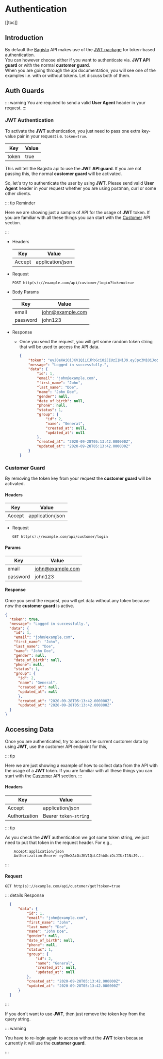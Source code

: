 # Authentication

[[toc]]

## Introduction

By default the [Bagisto](https://bagisto.com) API makes use of the [JWT package](https://jwt.io/) for token-based authentication.  
You can however choose either if you want to authenticate via. **JWT API guard** or with the normal **customer guard**.  
When you are going through the api documentation, you will see one of the examples i.e. with or without tokens. Let discuss both of them.

## Auth Guards

::: warning
You are required to send a valid **User Agent** header in your request.
:::

### JWT Authentication

To activate the **JWT** authentication, you just need to pass one extra key-value pair in your request i.e. `token=true`.

  | Key   | Value |
  | ----- | ----- |
  | token | true  |

This will tell the Bagisto api to use the **JWT API guard**. If you are not passing this, the normal **customer guard** will be activated.  


So, let's try to authenticate the user by using **JWT**. Please send valid **User Agent** header in your request whether you are using postman, curl or some other clients.

::: tip Reminder

  Here we are showing just a sample of API for the usage of **JWT** token. If you are familiar with all these things you can start with the [Customer](./customers) API section.

:::

- Headers

  | Key    | Value            |
  | ------ | ---------------- |
  | Accept | application/json |

- Request

  `POST http(s)://example.com/api/customer/login?token=true`

- Body Params

  | Key      | Value            |
  | -------- | ---------------- |
  | email    | john@example.com |
  | password | john123          |

- Response

  - Once you send the request, you will get some random token string that will be used to access the API data.

    ~~~json
    {
        "token": "eyJ0eXAiOiJKV1QiLCJhbGciOiJIUzI1NiJ9.eyJpc3MiOiJodHRwOlwvXC9sb2NhbGhvc3RcL2RldmVsb3BtZW50XC9iYWdpc3RvLW1hc3RlclwvcHVibGljXC9hcGlcL2N1c3RvbWVyXC9sb2dpbiIsImlhdCI6MTYxMDY5Njk2MSwiZXhwIjoxNjEwNzAwNTYxLCJuYmYiOjE2MTA2OTY5NjEsImp0aSI6IkpuMU9aUWoxd1BVaXlLaHQiLCJzdWIiOjEsInBydiI6IjhmY2EwODhhYmFlMmY5YThmODRhNWYwYmY2YTY1MjQ0OTA1NWJlMDAifQ.6mKgyRgMHxi_W6gf2cgb7Rdcut73L1YEBauYZ8soKSU",
        "message": "Logged in successfully.",
        "data": {
            "id": 1,
            "email": "john@example.com",
            "first_name": "John",
            "last_name": "Doe",
            "name": "John Doe",
            "gender": null,
            "date_of_birth": null,
            "phone": null,
            "status": 1,
            "group": {
                "id": 2,
                "name": "General",
                "created_at": null,
                "updated_at": null
            },
            "created_at": "2020-09-28T05:13:42.000000Z",
            "updated_at": "2020-09-28T05:13:42.000000Z"
        }
    }
    ~~~

### Customer Guard

By removing the token key from your request the **customer guard** will be activated.

#### Headers

  | Key    | Value            |
  | ------ | ---------------- |
  | Accept | application/json |

- Request

  `GET http(s)://example.com/api/customer/login`

#### Params

  | Key      | Value            |
  | -------- | ---------------- |
  | email    | john@example.com |
  | password | john123          |

#### Response
Once you send the request, you will get data without any token because now the **customer guard** is active.

```json
{
  "token": true,
  "message": "Logged in successfully.",
  "data": {
    "id": 1,
    "email": "john@example.com",
    "first_name": "John",
    "last_name": "Doe",
    "name": "John Doe",
    "gender": null,
    "date_of_birth": null,
    "phone": null,
    "status": 1,
    "group": {
      "id": 2,
      "name": "General",
      "created_at": null,
      "updated_at": null
      },
      "created_at": "2020-09-28T05:13:42.000000Z",
      "updated_at": "2020-09-28T05:13:42.000000Z"
  }
}
```

## Accessing Data

Once you are authenticated, try to access the current customer data by using **JWT**, use the customer API endpoint for this,

::: tip

Here we are just showing a example of how to collect data from the API with the usage of a **JWT** token.
If you are familiar with all these things you can start with the [Customer](./customers) API section.
:::

#### Headers

  | Key           | Value                 |
  | ------------- | --------------------- |
  | Accept        | application/json      |
  | Authorization | Bearer `token-string` |

::: tip

As you check the **JWT** authentication we got some token string, we just need to put that token in the request header. For e.g.,

~~~request-header
    Accept:application/json
    Authorization:Bearer eyJ0eXAiOiJKV1QiLCJhbGciOiJIUzI1NiJ9...
~~~

:::

#### Request

  `GET http(s)://example.com/api/customer/get?token=true`

::: details Response

```json
  {
      "data": {
          "id": 1,
          "email": "john@example.com",
          "first_name": "John",
          "last_name": "Doe",
          "name": "John Doe",
          "gender": null,
          "date_of_birth": null,
          "phone": null,
          "status": 1,
          "group": {
              "id": 2,
              "name": "General",
              "created_at": null,
              "updated_at": null
          },
          "created_at": "2020-09-28T05:13:42.000000Z",
          "updated_at": "2020-09-28T05:13:42.000000Z"
      }
  }
```

:::

If you don't want to use **JWT**, then just remove the token key from the query string.

::: warning

  You have to re-login again to access without the **JWT** token because currently it will use the **customer guard**.

:::
